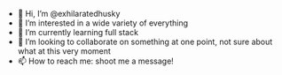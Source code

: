 - 👋 Hi, I’m @exhilaratedhusky
- 👀 I’m interested in a wide variety of everything
- 🌱 I’m currently learning full stack
- 💞️ I’m looking to collaborate on something at one point, not sure about what at this very moment
- 📫 How to reach me: shoot me a message!

<!---
exhilaratedhusky/exhilaratedhusky is a ✨ special ✨ repository because its `README.md` (this file) appears on your GitHub profile.
You can click the Preview link to take a look at your changes.
--->
